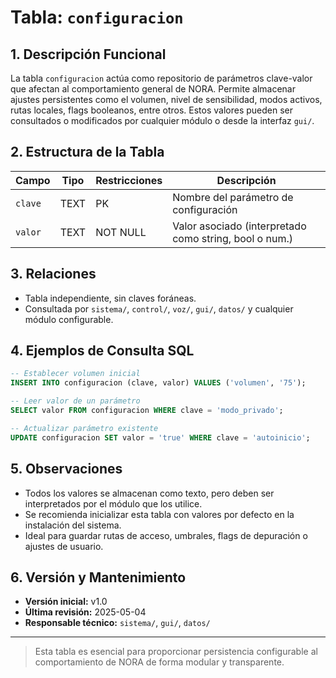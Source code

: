 # Tabla: `configuracion`

## 1. Descripción Funcional

La tabla `configuracion` actúa como repositorio de parámetros clave-valor que afectan al comportamiento general de NORA. Permite almacenar ajustes persistentes como el volumen, nivel de sensibilidad, modos activos, rutas locales, flags booleanos, entre otros. Estos valores pueden ser consultados o modificados por cualquier módulo o desde la interfaz `gui/`.

## 2. Estructura de la Tabla

| Campo   | Tipo | Restricciones | Descripción                                            |
| ------- | ---- | ------------- | ------------------------------------------------------ |
| `clave` | TEXT | PK            | Nombre del parámetro de configuración                  |
| `valor` | TEXT | NOT NULL      | Valor asociado (interpretado como string, bool o num.) |

## 3. Relaciones

* Tabla independiente, sin claves foráneas.
* Consultada por `sistema/`, `control/`, `voz/`, `gui/`, `datos/` y cualquier módulo configurable.

## 4. Ejemplos de Consulta SQL

```sql
-- Establecer volumen inicial
INSERT INTO configuracion (clave, valor) VALUES ('volumen', '75');

-- Leer valor de un parámetro
SELECT valor FROM configuracion WHERE clave = 'modo_privado';

-- Actualizar parámetro existente
UPDATE configuracion SET valor = 'true' WHERE clave = 'autoinicio';
```

## 5. Observaciones

* Todos los valores se almacenan como texto, pero deben ser interpretados por el módulo que los utilice.
* Se recomienda inicializar esta tabla con valores por defecto en la instalación del sistema.
* Ideal para guardar rutas de acceso, umbrales, flags de depuración o ajustes de usuario.

## 6. Versión y Mantenimiento

* **Versión inicial:** v1.0
* **Última revisión:** 2025-05-04
* **Responsable técnico:** `sistema/`, `gui/`, `datos/`

---

> Esta tabla es esencial para proporcionar persistencia configurable al comportamiento de NORA de forma modular y transparente.
